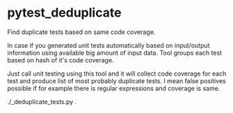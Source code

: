 # pytest_deduplicate

Find duplicate tests based on same code coverage.

In case if you generated unit tests automatically based on input/output information
using available big amount of input data.
Tool groups each test based on hash of it's code coverage.

Just call unit testing using this tool and it will collect code coverage for each test
and produce list of most probably duplicate tests. I mean false positives possible if for example
there is regular expressions and coverage is same.

./_deduplicate_tests.py .